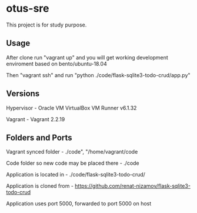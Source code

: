 # otus-sre
This project is for study purpose.

## Usage
After clone run "vagrant up" and you will get working development enviroment based on bento/ubuntu-18.04

Then "vagrant ssh" and run "python ./code/flask-sqlite3-todo-crud/app.py"

## Versions
Hypervisor - Oracle VM VirtualBox VM Runner v6.1.32

Vagrant - Vagrant 2.2.19

## Folders and Ports
Vagrant synced folder - ./code", "/home/vagrant/code

Code folder so new code may be placed there - ./code

Application is located in - ./code/flask-sqlite3-todo-crud/

Application is cloned from - https://github.com/renat-nizamov/flask-sqlite3-todo-crud

Application uses port 5000, forwarded to port 5000 on host
